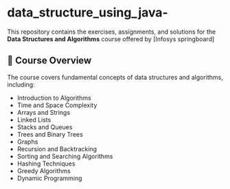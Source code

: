 # data_structure_using_java-
This repository contains the exercises, assignments, and solutions for the **Data Structures and Algorithms** course offered by [Infosys springboard]

## 📘 Course Overview

The course covers fundamental concepts of data structures and algorithms, including:

- Introduction to Algorithms
- Time and Space Complexity
- Arrays and Strings
- Linked Lists
- Stacks and Queues
- Trees and Binary Trees
- Graphs
- Recursion and Backtracking
- Sorting and Searching Algorithms
- Hashing Techniques
- Greedy Algorithms
- Dynamic Programming

